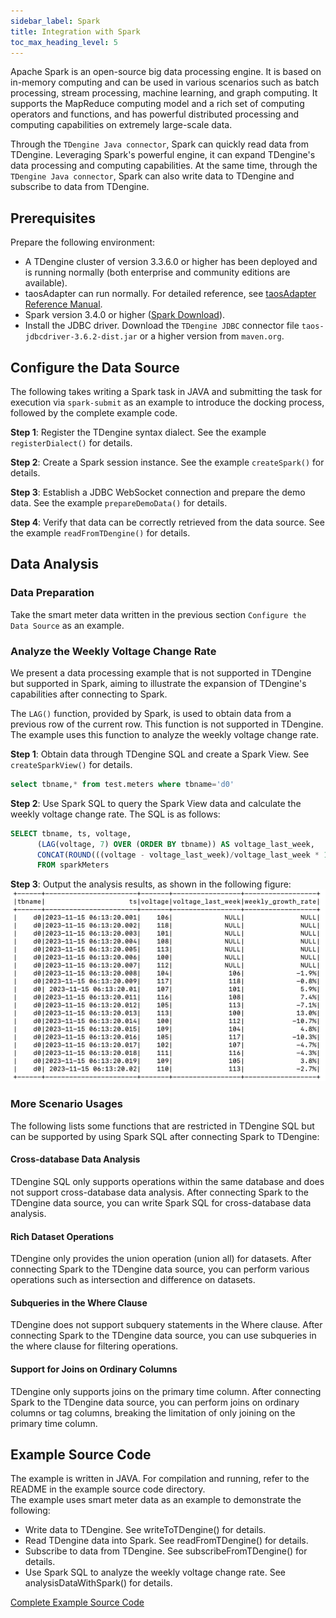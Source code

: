 ```yaml
---
sidebar_label: Spark
title: Integration with Spark
toc_max_heading_level: 5
---
```


Apache Spark is an open-source big data processing engine. It is based on in-memory computing and can be used in various scenarios such as batch processing, stream processing, machine learning, and graph computing. It supports the MapReduce computing model and a rich set of computing operators and functions, and has powerful distributed processing and computing capabilities on extremely large-scale data.

Through the `TDengine Java connector`, Spark can quickly read data from TDengine. Leveraging Spark's powerful engine, it can expand TDengine's data processing and computing capabilities. At the same time, through the `TDengine Java connector`, Spark can also write data to TDengine and subscribe to data from TDengine.

## Prerequisites

Prepare the following environment:

- A TDengine cluster of version 3.3.6.0 or higher has been deployed and is running normally (both enterprise and community editions are available).
- taosAdapter can run normally. For detailed reference, see [taosAdapter Reference Manual](../../../reference/components/taosadapter).
- Spark version 3.4.0 or higher ([Spark Download](https://spark.apache.org/downloads.html)).
- Install the JDBC driver. Download the `TDengine JDBC` connector file `taos-jdbcdriver-3.6.2-dist.jar` or a higher version from `maven.org`.

## Configure the Data Source

The following takes writing a Spark task in JAVA and submitting the task for execution via `spark-submit` as an example to introduce the docking process, followed by the complete example code.

**Step 1**: Register the TDengine syntax dialect. See the example `registerDialect()` for details.

**Step 2**: Create a Spark session instance. See the example `createSpark()` for details.

**Step 3**: Establish a JDBC WebSocket connection and prepare the demo data. See the example `prepareDemoData()` for details.

**Step 4**: Verify that data can be correctly retrieved from the data source. See the example `readFromTDengine()` for details.

## Data Analysis

### Data Preparation

Take the smart meter data written in the previous section `Configure the Data Source` as an example.

### Analyze the Weekly Voltage Change Rate
We present a data processing example that is not supported in TDengine but supported in Spark, aiming to illustrate the expansion of TDengine's capabilities after connecting to Spark. 

The `LAG()` function, provided by Spark, is used to obtain data from a previous row of the current row. This function is not supported in TDengine. The example uses this function to analyze the weekly voltage change rate.

**Step 1**: Obtain data through TDengine SQL and create a Spark View. See `createSparkView()` for details.
```sql
select tbname,* from test.meters where tbname='d0'
```

**Step 2**: Use Spark SQL to query the Spark View data and calculate the weekly voltage change rate. The SQL is as follows:
```sql
SELECT tbname, ts, voltage,
      (LAG(voltage, 7) OVER (ORDER BY tbname)) AS voltage_last_week, 
      CONCAT(ROUND(((voltage - voltage_last_week)/voltage_last_week * 100), 1),'%') AS weekly_growth_rate
      FROM sparkMeters
```

**Step 3**: Output the analysis results, as shown in the following figure:
![spark-result](./spark-result.png)

### More Scenario Usages

The following lists some functions that are restricted in TDengine SQL but can be supported by using Spark SQL after connecting Spark to TDengine:

#### Cross-database Data Analysis

TDengine SQL only supports operations within the same database and does not support cross-database data analysis. After connecting Spark to the TDengine data source, you can write Spark SQL for cross-database data analysis.

#### Rich Dataset Operations

TDengine only provides the union operation (union all) for datasets. After connecting Spark to the TDengine data source, you can perform various operations such as intersection and difference on datasets.

#### Subqueries in the Where Clause

TDengine does not support subquery statements in the Where clause. After connecting Spark to the TDengine data source, you can use subqueries in the where clause for filtering operations.

#### Support for Joins on Ordinary Columns
TDengine only supports joins on the primary time column. After connecting Spark to the TDengine data source, you can perform joins on ordinary columns or tag columns, breaking the limitation of only joining on the primary time column.

## Example Source Code
The example is written in JAVA. For compilation and running, refer to the README in the example source code directory.   
The example uses smart meter data as an example to demonstrate the following:

- Write data to TDengine. See writeToTDengine() for details.
- Read TDengine data into Spark. See readFromTDengine() for details.
- Subscribe to data from TDengine. See subscribeFromTDengine() for details.
- Use Spark SQL to analyze the weekly voltage change rate. See analysisDataWithSpark() for details.
  
[Complete Example Source Code](https://github.com/taosdata/tdengine-eco/tree/main/spark)